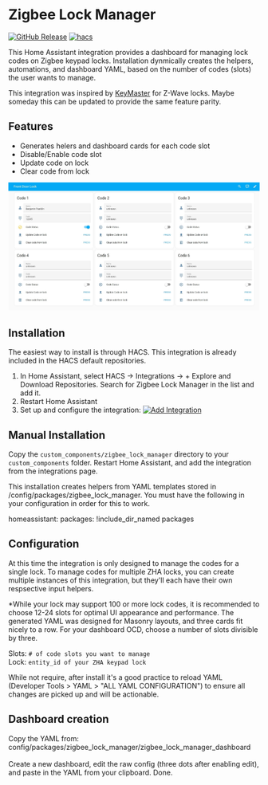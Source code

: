# Zigbee Lock Manager
[![GitHub Release][releases-shield]][releases]
[![hacs][hacsbadge]][hacs]

This Home Assistant integration provides a dashboard for managing lock codes on Zigbee keypad locks.  Installation dynmically creates the helpers, automations, and dashboard YAML, based on the number of codes (slots) the user wants to manage.  

This integration was inspired by [KeyMaster](https://github.com/FutureTense/keymaster) for Z-Wave locks.  Maybe someday this can be updated to provide the same feature parity. 

## Features
* Generates helers and dashboard cards for each code slot
* Disable/Enable code slot
* Update code on lock
* Clear code from lock

![Alt Text](ZLM_UI.jpg)

## Installation

The easiest way to install is through HACS. This integration is already included in the HACS default repositories.

1. In Home Assistant, select HACS -> Integrations -> + Explore and Download Repositories. Search for Zigbee Lock Manager in the list and add it.
2. Restart Home Assistant
3. Set up and configure the integration: [![Add Integration](https://my.home-assistant.io/badges/config_flow_start.svg)](https://my.home-assistant.io/redirect/config_flow_start/?domain=zigbee_lock_manager)

## Manual Installation

Copy the `custom_components/zigbee_lock_manager` directory to your `custom_components` folder. Restart Home Assistant, and add the integration from the integrations page.

This installation creates helpers from YAML templates stored in /config/packages/zigbee_lock_manager.  You must have the following in your configuration in order for this to work. 

homeassistant:
  packages: !include_dir_named packages

## Configuration

At this time the integration is only designed to manage the codes for a single lock.  To manage codes for multiple ZHA locks, you can create multiple instances of this integration, but they'll each have their own respsective input helpers. 

*While your lock may support 100 or more lock codes, it is recommended to choose 12-24 slots for optimal UI appearance and performance. The generated YAML was designed for Masonry layouts, and three cards fit nicely to a row.  For your dashboard OCD, choose a number of slots divisible by three. 

Slots: `# of code slots you want to manage` <br>
Lock: `entity_id of your ZHA keypad lock`

While not require, after install it's a good practice to reload YAML (Developer Tools > YAML > "ALL YAML CONFIGURATION") to ensure all changes are picked up and will be actionable. 

## Dashboard creation
Copy the YAML from: <br>
config/packages/zigbee_lock_manager/zigbee_lock_manager_dashboard <br><br>
Create a new dashboard, edit the raw config (three dots after enabling edit), and paste in the YAML from your clipboard.
Done.


[hacs]: https://hacs.xyz
[hacsbadge]: https://img.shields.io/badge/HACS-Default-41BDF5.svg?style=for-the-badge
[releases-shield]: https://img.shields.io/github/v/release/Fiercefish1/zigbee-lock-manager.svg?style=for-the-badge
[releases]: https://github.com/Fiercefish1/Zigbee-Lock-Manager/releases

